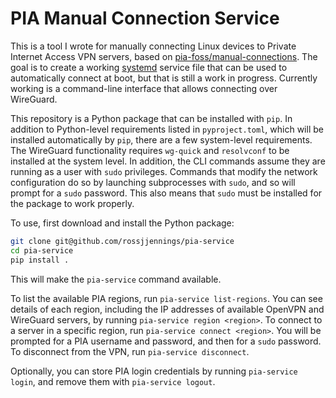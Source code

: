 # PIA Manual Connection Service

This is a tool I wrote for manually connecting Linux devices to Private Internet Access VPN servers, based on [pia-foss/manual-connections]().
The goal is to create a working [systemd](https://github.com/systemd/systemd) service file that can be used to automatically connect at boot, but that is still a work in progress.
Currently working is a command-line interface that allows connecting over WireGuard.

This repository is a Python package that can be installed with `pip`.
In addition to Python-level requirements listed in `pyproject.toml`, which will be installed automatically by `pip`, there are a few system-level requirements.
The WireGuard functionality requires `wg-quick` and `resolvconf` to be installed at the system level.
In addition, the CLI commands assume they are running as a user with `sudo` privileges.
Commands that modify the network configuration do so by launching subprocesses with `sudo`, and so will prompt for a `sudo` password.
This also means that `sudo` must be installed for the package to work properly.

To use, first download and install the Python package:
```bash
git clone git@github.com/rossjjennings/pia-service
cd pia-service
pip install .
```
This will make the `pia-service` command available.

To list the available PIA regions, run `pia-service list-regions`.
You can see details of each region, including the IP addresses of available OpenVPN and WireGuard servers, by running `pia-service region <region>`.
To connect to a server in a specific region, run `pia-service connect <region>`. You will be prompted for a PIA username and password, and then for a `sudo` password.
To disconnect from the VPN, run `pia-service disconnect`.

Optionally, you can store PIA login credentials by running `pia-service login`, and remove them with `pia-service logout`.
